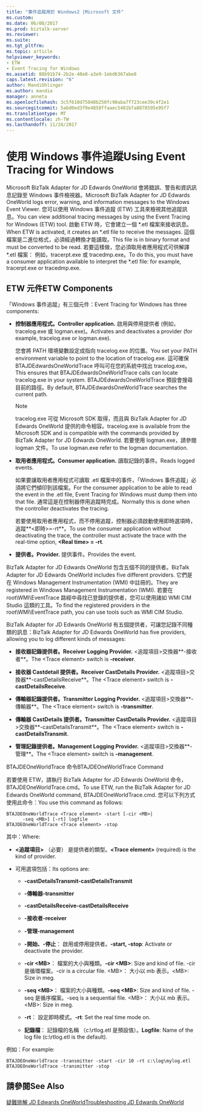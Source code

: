 ```yaml
---
title: "事件追蹤用於 Windows2 |Microsoft 文件"
ms.custom: 
ms.date: 06/08/2017
ms.prod: biztalk-server
ms.reviewer: 
ms.suite: 
ms.tgt_pltfrm: 
ms.topic: article
helpviewer_keywords:
- ETW
- Event Tracing for Windows
ms.assetid: 88b91b74-2b2e-40e0-a3e9-1ebd6367abe8
caps.latest.revision: "6"
author: MandiOhlinger
ms.author: mandia
manager: anneta
ms.openlocfilehash: 3c5f610d75048b250fc90aba7f723cee39c4f2e1
ms.sourcegitcommit: 5abd0ed3f9e4858ffaaec5481bfa8878595e95f7
ms.translationtype: MT
ms.contentlocale: zh-TW
ms.lasthandoff: 11/28/2017
---
```

# <a name="using-event-tracing-for-windows"></a><span data-ttu-id="d3c73-102">使用 Windows 事件追蹤</span><span class="sxs-lookup"><span data-stu-id="d3c73-102">Using Event Tracing for Windows</span></span>
<span data-ttu-id="d3c73-103">Microsoft BizTalk Adapter for JD Edwards OneWorld 會將錯誤、警告和資訊訊息記錄至 Windows 事件檢視器。</span><span class="sxs-lookup"><span data-stu-id="d3c73-103">Microsoft BizTalk Adapter for JD Edwards OneWorld logs error, warning, and information messages to the Windows Event Viewer.</span></span> <span data-ttu-id="d3c73-104">您可以使用 Windows 事件追蹤 (ETW) 工具來檢視其他追蹤訊息。</span><span class="sxs-lookup"><span data-stu-id="d3c73-104">You can view additional tracing messages by using the Event Tracing for Windows (ETW) tool.</span></span> <span data-ttu-id="d3c73-105">啟動 ETW 時，它會建立一個 *.etl 檔案來接收訊息。</span><span class="sxs-lookup"><span data-stu-id="d3c73-105">When ETW is activated, it creates an *.etl file to receive the messages.</span></span> <span data-ttu-id="d3c73-106">這個檔案是二進位格式，必須經過轉換才能讀取。</span><span class="sxs-lookup"><span data-stu-id="d3c73-106">This file is in binary format and must be converted to be read.</span></span> <span data-ttu-id="d3c73-107">若要這樣做，您必須取用者應用程式可供解譯\*.etl 檔案： 例如，tracerpt.exe 或 tracedmp.exe。</span><span class="sxs-lookup"><span data-stu-id="d3c73-107">To do this, you must have a consumer application available to interpret the \*.etl file: for example, tracerpt.exe or tracedmp.exe.</span></span>  
  
## <a name="etw-components"></a><span data-ttu-id="d3c73-108">ETW 元件</span><span class="sxs-lookup"><span data-stu-id="d3c73-108">ETW Components</span></span>  
 <span data-ttu-id="d3c73-109">「Windows 事件追蹤」有三個元件：</span><span class="sxs-lookup"><span data-stu-id="d3c73-109">Event Tracing for Windows has three components:</span></span>  
  
-   <span data-ttu-id="d3c73-110">**控制器應用程式。**</span><span class="sxs-lookup"><span data-stu-id="d3c73-110">**Controller application.**</span></span> <span data-ttu-id="d3c73-111">啟用與停用提供者 (例如，tracelog.exe 或 logman.exe)。</span><span class="sxs-lookup"><span data-stu-id="d3c73-111">Activates and deactivates a provider (for example, tracelog.exe or logman.exe).</span></span>  
  
     <span data-ttu-id="d3c73-112">您會將 PATH 環境變數設定成指向 tracelog.exe 的位置。</span><span class="sxs-lookup"><span data-stu-id="d3c73-112">You set your PATH environment variable to point to the location of tracelog.exe.</span></span> <span data-ttu-id="d3c73-113">這可確保 BTAJDEdwardsOneWorldTrace 呼叫可在您的系統中找出 tracelog.exe。</span><span class="sxs-lookup"><span data-stu-id="d3c73-113">This ensures that BTAJDEdwardsOneWorldTrace calls can locate tracelog.exe in your system.</span></span> <span data-ttu-id="d3c73-114">BTAJDEdwardsOneWorldTrace 預設會搜尋目前的路徑。</span><span class="sxs-lookup"><span data-stu-id="d3c73-114">By default, BTAJDEdwardsOneWorldTrace searches the current path.</span></span>  
  
    > [!NOTE]
    >  <span data-ttu-id="d3c73-115">tracelog.exe 可從 Microsoft SDK 取得，而且與 BizTalk Adapter for JD Edwards OneWorld 提供的命令相容。</span><span class="sxs-lookup"><span data-stu-id="d3c73-115">tracelog.exe is available from the Microsoft SDK and is compatible with the commands provided by BizTalk Adapter for JD Edwards OneWorld.</span></span> <span data-ttu-id="d3c73-116">若要使用 logman.exe，請參閱 logman 文件。</span><span class="sxs-lookup"><span data-stu-id="d3c73-116">To use logman.exe refer to the logman documentation.</span></span>  
  
-   <span data-ttu-id="d3c73-117">**取用者應用程式。**</span><span class="sxs-lookup"><span data-stu-id="d3c73-117">**Consumer application.**</span></span> <span data-ttu-id="d3c73-118">讀取記錄的事件。</span><span class="sxs-lookup"><span data-stu-id="d3c73-118">Reads logged events.</span></span>  
  
     <span data-ttu-id="d3c73-119">如果要讓取用者應用程式可讀取 .etl 檔案中的事件，「Windows 事件追蹤」必須將它們傾印到該檔案。</span><span class="sxs-lookup"><span data-stu-id="d3c73-119">For the consumer application to be able to read the event in the .etl file, Event Tracing for Windows must dump them into that file.</span></span> <span data-ttu-id="d3c73-120">通常這是在控制器停用追蹤時完成。</span><span class="sxs-lookup"><span data-stu-id="d3c73-120">Normally this is done when the controller deactivates the tracing.</span></span>  
  
     <span data-ttu-id="d3c73-121">若要使用取用者應用程式，而不停用追蹤，控制器必須啟動使用即時選項時，追蹤**\<即時\>=-rt**。</span><span class="sxs-lookup"><span data-stu-id="d3c73-121">To use the consumer application without deactivating the trace, the controller must activate the trace with the real-time option, **\<Real time\> = -rt**.</span></span>  
  
-   <span data-ttu-id="d3c73-122">**提供者。**</span><span class="sxs-lookup"><span data-stu-id="d3c73-122">**Provider.**</span></span> <span data-ttu-id="d3c73-123">提供事件。</span><span class="sxs-lookup"><span data-stu-id="d3c73-123">Provides the event.</span></span>  
  
 <span data-ttu-id="d3c73-124">BizTalk Adapter for JD Edwards OneWorld 包含五個不同的提供者。</span><span class="sxs-lookup"><span data-stu-id="d3c73-124">BizTalk Adapter for JD Edwards OneWorld includes five different providers.</span></span> <span data-ttu-id="d3c73-125">它們是在 Windows Management Instrumentation (WMI) 中註冊的。</span><span class="sxs-lookup"><span data-stu-id="d3c73-125">They are registered in Windows Management Instrumentation (WMI).</span></span> <span data-ttu-id="d3c73-126">若要在 root\WMI\EventTrace 路經中尋找已登錄的提供者，您可以使用諸如 WMI CIM Studio 這類的工具。</span><span class="sxs-lookup"><span data-stu-id="d3c73-126">To find the registered providers in the root\WMI\EventTrace path, you can use tools such as WMI CIM Studio.</span></span>  
  
 <span data-ttu-id="d3c73-127">BizTalk Adapter for JD Edwards OneWorld 有五個提供者，可讓您記錄不同種類的訊息：</span><span class="sxs-lookup"><span data-stu-id="d3c73-127">BizTalk Adapter for JD Edwards OneWorld has five providers, allowing you to log different kinds of messages:</span></span>  
  
-   <span data-ttu-id="d3c73-128">**接收器記錄提供者。**</span><span class="sxs-lookup"><span data-stu-id="d3c73-128">**Receiver Logging Provider.**</span></span> <span data-ttu-id="d3c73-129">\<追蹤項目\>交換器**-接收者**。</span><span class="sxs-lookup"><span data-stu-id="d3c73-129">The \<Trace element\> switch is **-receiver**.</span></span>  
  
-   <span data-ttu-id="d3c73-130">**接收器 Castdetail 提供者。**</span><span class="sxs-lookup"><span data-stu-id="d3c73-130">**Receiver CastDetails Provider.**</span></span> <span data-ttu-id="d3c73-131">\<追蹤項目\>交換器**-castDetailsReceive**。</span><span class="sxs-lookup"><span data-stu-id="d3c73-131">The \<Trace element\> switch is **-castDetailsReceive**.</span></span>  
  
-   <span data-ttu-id="d3c73-132">**傳輸器記錄提供者。**</span><span class="sxs-lookup"><span data-stu-id="d3c73-132">**Transmitter Logging Provider.**</span></span> <span data-ttu-id="d3c73-133">\<追蹤項目\>交換器**-傳輸器**。</span><span class="sxs-lookup"><span data-stu-id="d3c73-133">The \<Trace element\> switch is **-transmitter**.</span></span>  
  
-   <span data-ttu-id="d3c73-134">**傳輸器 CastDetails 提供者。**</span><span class="sxs-lookup"><span data-stu-id="d3c73-134">**Transmitter CastDetails Provider.**</span></span> <span data-ttu-id="d3c73-135">\<追蹤項目\>交換器**-castDetailsTransmit**。</span><span class="sxs-lookup"><span data-stu-id="d3c73-135">The \<Trace element\> switch is **-castDetailsTransmit**.</span></span>  
  
-   <span data-ttu-id="d3c73-136">**管理記錄提供者。**</span><span class="sxs-lookup"><span data-stu-id="d3c73-136">**Management Logging Provider.**</span></span> <span data-ttu-id="d3c73-137">\<追蹤項目\>交換器**-管理**。</span><span class="sxs-lookup"><span data-stu-id="d3c73-137">The \<Trace element\> switch is **-management**.</span></span>  
  
 <span data-ttu-id="d3c73-138">BTAJDEOneWorldTrace 命令</span><span class="sxs-lookup"><span data-stu-id="d3c73-138">BTAJDEOneWorldTrace Command</span></span>  
  
 <span data-ttu-id="d3c73-139">若要使用 ETW，請執行 BizTalk Adapter for JD Edwards OneWorld 命令，BTAJDEOneWorldTrace.cmd。</span><span class="sxs-lookup"><span data-stu-id="d3c73-139">To use ETW, run the BizTalk Adapter for JD Edwards OneWorld command, BTAJDEOneWorldTrace.cmd.</span></span> <span data-ttu-id="d3c73-140">您可以下列方式使用此命令：</span><span class="sxs-lookup"><span data-stu-id="d3c73-140">You use this command as follows:</span></span>  
  
```  
BTAJDEOneWorldTrace <Trace element> -start [-cir <MB>|   
      -seq <MB>] [-rt] logfile  
BTAJDEOneWorldTrace <Trace element> -stop  
```  
  
 <span data-ttu-id="d3c73-141">其中：</span><span class="sxs-lookup"><span data-stu-id="d3c73-141">Where:</span></span>  
  
-   <span data-ttu-id="d3c73-142">**\<追蹤項目\>** （必要） 是提供者的類型。</span><span class="sxs-lookup"><span data-stu-id="d3c73-142">**\<Trace element\>** (required) is the kind of provider.</span></span>  
  
-   <span data-ttu-id="d3c73-143">可用選項包括：</span><span class="sxs-lookup"><span data-stu-id="d3c73-143">Its options are:</span></span>  
  
    -   <span data-ttu-id="d3c73-144">**-castDetailsTransmit**</span><span class="sxs-lookup"><span data-stu-id="d3c73-144">**-castDetailsTransmit**</span></span>  
  
    -   <span data-ttu-id="d3c73-145">**-傳輸器**</span><span class="sxs-lookup"><span data-stu-id="d3c73-145">**-transmitter**</span></span>  
  
    -   <span data-ttu-id="d3c73-146">**-castDetailsReceive**</span><span class="sxs-lookup"><span data-stu-id="d3c73-146">**-castDetailsReceive**</span></span>  
  
    -   <span data-ttu-id="d3c73-147">**-接收者**</span><span class="sxs-lookup"><span data-stu-id="d3c73-147">**-receiver**</span></span>  
  
    -   <span data-ttu-id="d3c73-148">**-管理**</span><span class="sxs-lookup"><span data-stu-id="d3c73-148">**-management**</span></span>  
  
    -   <span data-ttu-id="d3c73-149">**-開始、-停止**： 啟用或停用提供者。</span><span class="sxs-lookup"><span data-stu-id="d3c73-149">**-start, -stop**: Activate or deactivate the provider.</span></span>  
  
    -   <span data-ttu-id="d3c73-150">**-cir \<MB\>**： 檔案的大小與種類。</span><span class="sxs-lookup"><span data-stu-id="d3c73-150">**-cir \<MB\>**: Size and kind of file.</span></span> <span data-ttu-id="d3c73-151">-cir 是循環檔案。</span><span class="sxs-lookup"><span data-stu-id="d3c73-151">-cir is a circular file.</span></span> <span data-ttu-id="d3c73-152">\<MB\>： 大小以 mb 表示。</span><span class="sxs-lookup"><span data-stu-id="d3c73-152">\<MB\>: Size in meg.</span></span>  
  
    -   <span data-ttu-id="d3c73-153">**-seq \<MB\>**： 檔案的大小與種類。</span><span class="sxs-lookup"><span data-stu-id="d3c73-153">**-seq \<MB\>**: Size and kind of file.</span></span> <span data-ttu-id="d3c73-154">-seq 是循序檔案。</span><span class="sxs-lookup"><span data-stu-id="d3c73-154">-seq is a sequential file.</span></span> <span data-ttu-id="d3c73-155">\<MB\>： 大小以 mb 表示。</span><span class="sxs-lookup"><span data-stu-id="d3c73-155">\<MB\>: Size in meg.</span></span>  
  
    -   <span data-ttu-id="d3c73-156">**-rt**： 設定即時模式。</span><span class="sxs-lookup"><span data-stu-id="d3c73-156">**-rt**: Set the real time mode on.</span></span>  
  
    -   <span data-ttu-id="d3c73-157">**記錄檔**： 記錄檔的名稱 （c:\rtlog.etl 是預設值）。</span><span class="sxs-lookup"><span data-stu-id="d3c73-157">**Logfile**: Name of the log file (c:\rtlog.etl is the default).</span></span>  
  
 <span data-ttu-id="d3c73-158">例如：</span><span class="sxs-lookup"><span data-stu-id="d3c73-158">For example:</span></span>  
  
```  
BTAJDEOneWorldTrace -transmitter -start -cir 10 -rt c:\log\mylog.etl  
BTAJDEOneWorldTrace -transmitter -stop  
```  
  
## <a name="see-also"></a><span data-ttu-id="d3c73-159">請參閱</span><span class="sxs-lookup"><span data-stu-id="d3c73-159">See Also</span></span>  
 [<span data-ttu-id="d3c73-160">疑難排解 JD Edwards OneWorld</span><span class="sxs-lookup"><span data-stu-id="d3c73-160">Troubleshooting JD Edwards OneWorld</span></span>](../core/troubleshooting-jd-edwards-oneworld.md)